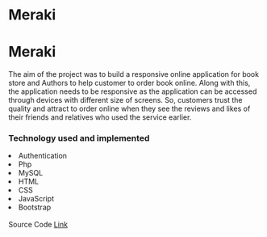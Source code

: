 # Meraki
<html>
<head>
</head>


<body>
<h1> Meraki </h1>
<p>
  The aim of the project was to build a responsive online application for book store and Authors to help customer to order book online. Along with this, the application needs to be responsive as the application can be accessed through devices with different size of screens. So, customers trust the quality and attract to order online when they see the reviews and likes of their friends and relatives who used the service earlier.
  </p>
  <h3> Technology used and implemented</h3>
 
  <li> Authentication</li>
  <li> Php </li>
  <li>MySQL </li>
  <li>HTML </li>
  <li>CSS </li>
  <li> JavaScript</li>
  <li> Bootstrap</li>
  
  <br>
  <span> Source Code
  <a class = "Link" href="https://drive.google.com/drive/folders/1R44V1xB-Fa8slheHjmjvAMmzchU-ZiJT?usp=sharing"> Link</a>
  </span> 
  
   
  
</body>
  <html>
